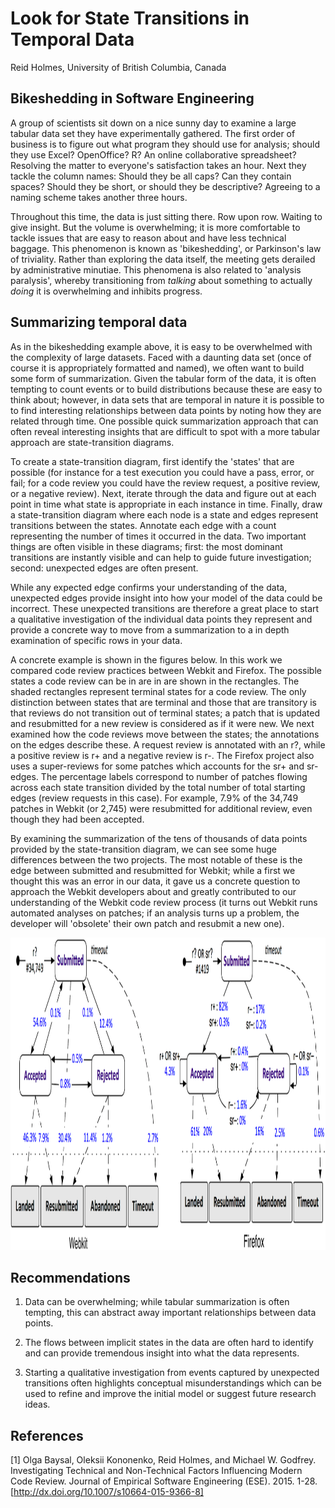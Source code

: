 # Look for State Transitions in Temporal Data

Reid Holmes, University of British Columbia, Canada

## Bikeshedding in Software Engineering

A group of scientists sit down on a nice sunny day to examine a large tabular data set they have experimentally gathered. The first order of business is to figure out what program they should use for analysis; should they use Excel? OpenOffice? R? An online collaborative spreadsheet? Resolving the matter to everyone's satisfaction takes an hour. Next they tackle the column names: Should they be all caps? Can they contain spaces? Should they be short, or should they be descriptive? Agreeing to a naming scheme takes another three hours. 

Throughout this time, the data is just sitting there. Row upon row. Waiting to give insight. But the volume is overwhelming; it is more comfortable to tackle issues that are easy to reason about and have less technical baggage. This phenomenon is known as 'bikeshedding', or Parkinson's law of triviality. Rather than exploring the data itself, the meeting gets derailed by administrative minutiae. This phenomena is also related to 'analysis paralysis', whereby transitioning from _talking_ about something to actually _doing_ it is overwhelming and inhibits progress.

## Summarizing temporal data

As in the bikeshedding example above, it is easy to be overwhelmed with the complexity of large datasets. Faced with a daunting data set (once of course it is appropriately formatted and named), we often want to build some form of summarization. Given the tabular form of the data, it is often tempting to count events or to build distributions because these are easy to think about; however, in data sets that are temporal in nature it is possible to to find interesting relationships between data points by noting how they are related through time. One possible quick summarization approach that can often reveal interesting insights that are difficult to spot with a more tabular approach are state-transition diagrams.

To create a state-transition diagram, first identify the 'states' that are possible (for instance for a test execution you could have a pass, error, or fail; for a code review you could have the review request, a positive review, or a negative review). Next, iterate through the data and figure out at each point in time what state is appropriate in each instance in time. Finally, draw a state-transition diagram where each node is a state and edges represent transitions between the states. Annotate each edge with a count representing the number of times it occurred in the data. Two important things are often visible in these diagrams; first: the most dominant transitions are instantly visible and can help to guide future investigation; second: unexpected edges are often present.

While any expected edge confirms your understanding of the data, unexpected edges provide insight into how your model of the data could be incorrect. These unexpected transitions are therefore a great place to start a qualitative investigation of the individual data points they represent and provide a concrete way to move from a summarization to a in depth examination of specific rows in your data.

A concrete example is shown in the figures below. In this work we compared code review practices between Webkit and Firefox. The possible states a code review can be in are in are shown in the rectangles. The shaded rectangles represent terminal states for a code review. The only distinction between states that are terminal and those that are transitory is that reviews do not transition out of terminal states; a patch that is updated and resubmitted for a new review is considered as if it were new. We next examined how the code reviews move between the states; the annotations on the edges describe these. A request review is annotated with an r?, while a positive review is r+ and a negative review is r-. The Firefox project also uses a super-reviews for some patches which accounts for the sr+ and sr- edges. The percentage labels correspond to number of patches flowing across each state transition divided by the total number of total starting edges (review requests in this case). For example, 7.9% of the 34,749 patches in Webkit (or 2,745) were resubmitted for additional review, even though they had been accepted.

By examining the summarization of the tens of thousands of data points provided by the state-transition diagram, we can see some huge differences between the two projects. The most notable of these is the edge between submitted and resubmitted for Webkit; while a first we thought this was an error in our data, it gave us a concrete question to approach the Webkit developers about and greatly contributed to our understanding of the Webkit code review process (it turns out Webkit runs automated analyses on patches; if an analysis turns up a problem, the developer will 'obsolete' their own patch and resubmit a new one).

<div>
  <img src="firefox-webkit.png" height="500px" />
</div>

## Recommendations

1) Data can be overwhelming; while tabular summarization is often tempting, this can abstract away important relationships between data points.

2) The flows between implicit states in the data are often hard to identify and can provide tremendous insight into what the data represents.

3) Starting a qualitative investigation from events captured by unexpected transitions often highlights conceptual misunderstandings which can be used to refine and improve the initial model or suggest future research ideas.

## References

[1] Olga Baysal, Oleksii Kononenko, Reid Holmes, and Michael W. Godfrey. Investigating Technical and Non-Technical Factors Influencing Modern Code Review. Journal of Empirical Software Engineering (ESE). 2015. 1-28. [http://dx.doi.org/10.1007/s10664-015-9366-8]
